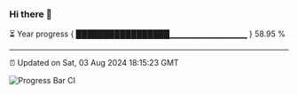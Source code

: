 ### Hi there 👋

⏳ Year progress { █████████████████▁▁▁▁▁▁▁▁▁▁▁▁▁ } 58.95 %

---

⏰ Updated on Sat, 03 Aug 2024 18:15:23 GMT

![Progress Bar CI](https://github.com/liununu/liununu/workflows/Progress%20Bar%20CI/badge.svg)
